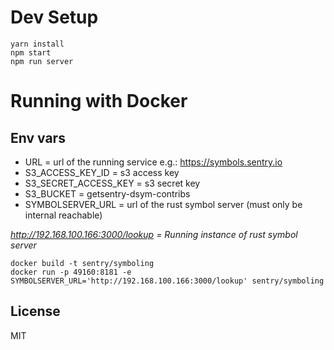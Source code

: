 # Dev Setup

```
yarn install
npm start
npm run server
```

# Running with Docker
## Env vars
- URL = url of the running service e.g.: https://symbols.sentry.io
- S3_ACCESS_KEY_ID = s3 access key
- S3_SECRET_ACCESS_KEY = s3 secret key
- S3_BUCKET = getsentry-dsym-contribs
- SYMBOLSERVER_URL = url of the rust symbol server (must only be internal reachable)

*http://192.168.100.166:3000/lookup = Running instance of rust symbol server*

```
docker build -t sentry/symboling
docker run -p 49160:8181 -e SYMBOLSERVER_URL='http://192.168.100.166:3000/lookup' sentry/symboling
```

## License
MIT
